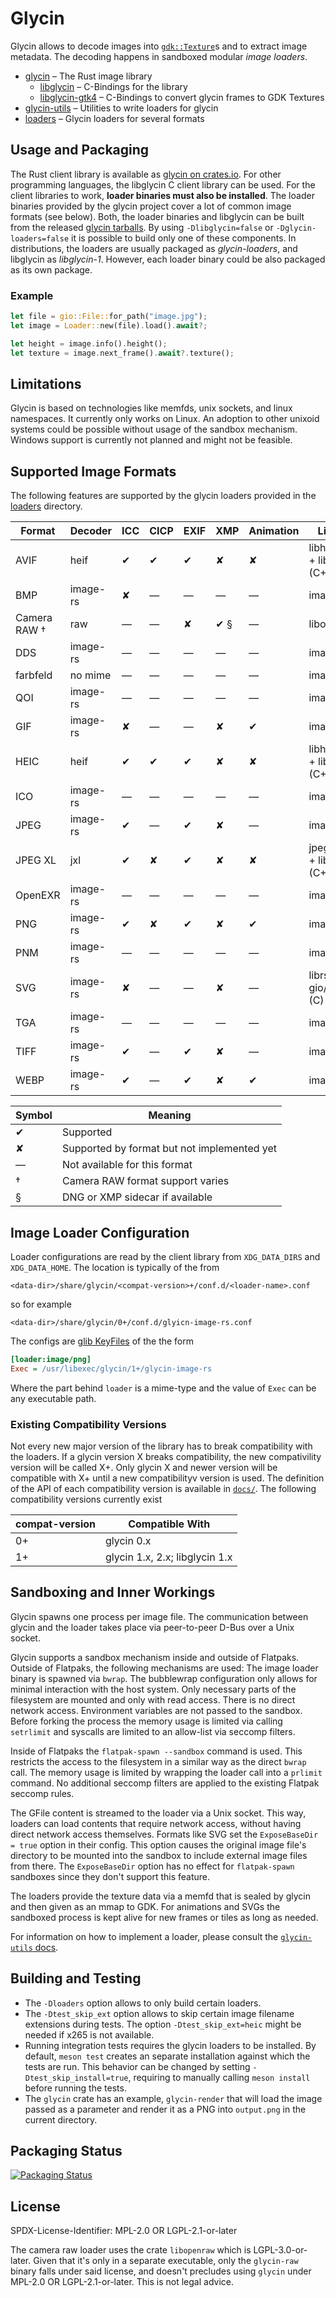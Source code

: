 # Glycin

Glycin allows to decode images into [`gdk::Texture`](https://gtk-rs.org/gtk4-rs/stable/latest/docs/gdk4/struct.Texture.html)s and to extract image metadata.
The decoding happens in sandboxed modular *image loaders*.

- [glycin](https://docs.rs/glycin/) – The Rust image library
    - [libglycin](https://sophie-h.pages.gitlab.gnome.org/glycin/libglycin/) – C-Bindings for the library
    - [libglycin-gtk4](https://sophie-h.pages.gitlab.gnome.org/glycin/libglycin-gtk4/) – C-Bindings to convert glycin frames to GDK Textures
- [glycin-utils](https://docs.rs/glycin-utils/) – Utilities to write loaders for glycin
- [loaders](loaders) – Glycin loaders for several formats

## Usage and Packaging

The Rust client library is available as [glycin on crates.io](https://docs.rs/glycin/). For other programming languages, the libglycin C client library can be used. For the client libraries to work, **loader binaries must also be installed**. The loader binaries provided by the glycin project cover a lot of common image formats (see below). Both, the loader binaries and libglycin can be built from the released [glycin tarballs](https://download.gnome.org/sources/glycin/). By using `-Dlibglycin=false` or `-Dglycin-loaders=false` it is possible to build only one of these components. In distributions, the loaders are usually packaged as *glycin-loaders*, and libglycin as *libglycin-1*. However, each loader binary could be also packaged as its own package.

### Example

```rust
let file = gio::File::for_path("image.jpg");
let image = Loader::new(file).load().await?;

let height = image.info().height();
let texture = image.next_frame().await?.texture();
```

## Limitations

Glycin is based on technologies like memfds, unix sockets, and linux namespaces. It currently only works on Linux. An adoption to other unixoid systems could be possible without usage of the sandbox mechanism. Windows support is currently not planned and might not be feasible.

## Supported Image Formats

The following features are supported by the glycin loaders provided in the [loaders](loaders) directory.

| Format       | Decoder  | ICC | CICP | EXIF | XMP | Animation | Library                    |
|--------------|----------|-----|------|------|-----|-----------|----------------------------|
| AVIF         | heif     | ✔   | ✔    | ✔    | ✘   | ✘         | libheif-rs + libheif (C++) |
| BMP          | image-rs | ✘   | —    | —    | —   | —         | image-rs                   |
| Camera RAW † | raw      | —   | —    | ✘    | ✔ § | —         | libopenraw                 |
| DDS          | image-rs | —   | —    | —    | —   | —         | image-rs                   |
| farbfeld     | no mime  | —   | —    | —    | —   | —         | image-rs                   |
| QOI          | image-rs | —   | —    | —    | —   | —         | image-rs                   |
| GIF          | image-rs | ✘   | —    | —    | ✘   | ✔         | image-rs                   |
| HEIC         | heif     | ✔   | ✔    | ✔    | ✘   | ✘         | libheif-rs + libheif (C++) |
| ICO          | image-rs | —   | —    | —    | —   | —         | image-rs                   |
| JPEG         | image-rs | ✔   | —    | ✔    | ✘   | —         | image-rs                   |
| JPEG XL      | jxl      | ✔   | ✘    | ✔    | ✘   | ✘         | jpegxl-rs + libjxl (C++)   |
| OpenEXR      | image-rs | —   | —    | —    | —   | —         | image-rs                   |
| PNG          | image-rs | ✔   | ✘    | ✔    | ✘   | ✔         | image-rs                   |
| PNM          | image-rs | —   | —    | —    | —   | —         | image-rs                   |
| SVG          | image-rs | ✘   | —    | —    | ✘   | —         | librsvg + gio/cairo (C)    |
| TGA          | image-rs | —   | —    | —    | —   | —         | image-rs                   |
| TIFF         | image-rs | ✔   | —    | ✔    | ✘   | —         | image-rs                   |
| WEBP         | image-rs | ✔   | —    | ✔    | ✘   | ✔         | image-rs                   |

| Symbol | Meaning                                     |
|--------|---------------------------------------------|
| ✔      | Supported                                   |
| ✘      | Supported by format but not implemented yet |
| —      | Not available for this format               |
| †      | Camera RAW format support varies            |
| §      | DNG or XMP sidecar if available             |

## Image Loader Configuration

Loader configurations are read by the client library from `XDG_DATA_DIRS` and `XDG_DATA_HOME`. The location is typically of the from

```
<data-dir>/share/glycin/<compat-version>+/conf.d/<loader-name>.conf
```

so for example

```
<data-dir>/share/glycin/0+/conf.d/glyicn-image-rs.conf
```

The configs are [glib KeyFiles](https://docs.gtk.org/glib/struct.KeyFile.html) of the the form

```ini
[loader:image/png]
Exec = /usr/libexec/glycin/1+/glycin-image-rs
```

Where the part behind `loader` is a mime-type and the value of `Exec` can be any executable path.

### Existing Compatibility Versions

Not every new major version of the library has to break compatibility with the loaders. If a glycin version X breaks compatibility, the new compativility version will be called X+. Only glycin X and newer version will be compatible with X+ until a new compatibilityv version is used. The definition of the API of each compatibility version is available in [`docs/`](docs/). The following compatibility versions currently exist

| compat-version | Compatible With                |
|----------------|--------------------------------|
| 0+             | glycin 0.x                     |
| 1+             | glycin 1.x, 2.x; libglycin 1.x |

## Sandboxing and Inner Workings

Glycin spawns one process per image file. The communication between glycin and the loader takes place via peer-to-peer D-Bus over a Unix socket.

Glycin supports a sandbox mechanism inside and outside of Flatpaks. Outside of Flatpaks, the following mechanisms are used: The image loader binary is spawned via `bwrap`. The bubblewrap configuration only allows for minimal interaction with the host system. Only necessary parts of the filesystem are mounted and only with read access. There is no direct network access. Environment variables are not passed to the sandbox. Before forking the process the memory usage is limited via calling `setrlimit` and syscalls are limited to an allow-list via seccomp filters.

Inside of Flatpaks the `flatpak-spawn --sandbox` command is used. This restricts the access to the filesystem in a similar way as the direct `bwrap` call. The memory usage is limited by wrapping the loader call into a `prlimit` command. No additional seccomp filters are applied to the existing Flatpak seccomp rules.

The GFile content is streamed to the loader via a Unix socket. This way, loaders can load contents that require network access, without having direct network access themselves. Formats like SVG set the `ExposeBaseDir = true` option in their config. This option causes the original image file's directory to be mounted into the sandbox to include external image files from there. The `ExposeBaseDir` option has no effect for `flatpak-spawn` sandboxes since they don't support this feature.

The loaders provide the texture data via a memfd that is sealed by glycin and then given as an mmap to GDK. For animations and SVGs the sandboxed process is kept alive for new frames or tiles as long as needed.

For information on how to implement a loader, please consult the [`glycin-utils` docs](https://docs.rs/glycin-utils/).

## Building and Testing

- The `-Dloaders` option allows to only build certain loaders.
- The `-Dtest_skip_ext` option allows to skip certain image filename extensions during tests. The option `-Dtest_skip_ext=heic` might be needed if x265 is not available.
- Running integration tests requires the glycin loaders to be installed. By default, `meson test` creates an separate installation against which the tests are run. This behavior can be changed by setting `-Dtest_skip_install=true`, requiring to manually calling `meson install` before running the tests.
- The `glycin` crate has an example, `glycin-render` that will load the image passed as a parameter and render it as a PNG into `output.png` in the current directory.

## Packaging Status

[![Packaging Status](https://repology.org/badge/vertical-allrepos/glycin-loaders.svg?exclude_unsupported=1&header=)](https://repology.org/project/glycin-loaders/versions)

## License

SPDX-License-Identifier: MPL-2.0 OR LGPL-2.1-or-later

The camera raw loader uses the crate `libopenraw` which is LGPL-3.0-or-later. Given that it's only in a separate executable, only the `glycin-raw` binary falls under said license, and doesn't precludes using `glycin` under MPL-2.0 OR LGPL-2.1-or-later. This is not legal advice.

